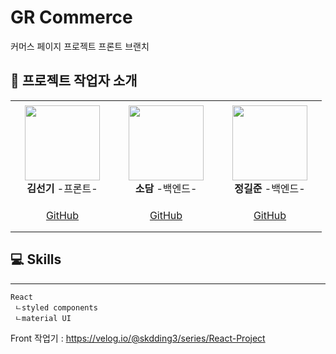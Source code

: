 # GR Commerce

커머스 페이지 프로젝트 프론트 브랜치

## 👋 프로젝트 작업자 소개

<table>
    <tr height="160px">
        <td align="center" width="150px">
            <a href="https://github.com/skdding3"><img height="120px" width="120px" src="https://avatars.githubusercontent.com/u/83565313?v=4"/></a>
            <br />
            <strong>김선기</strong> -프론트-
        </td>
            <td align="center" width="150px">
            <a href="https://github.com/DamiSoh"><img height="120px" width="120px" src="https://avatars.githubusercontent.com/u/83524438?v=4"/></a>
            <br />
            <strong>소담</strong> -백엔드-
        </td>
        </td>
            <td align="center" width="150px">
            <a href="https://github.com/Gilbert9172"><img height="120px" width="120px" src="https://avatars.githubusercontent.com/u/83274792?v=4"/></a>
            <br />
            <strong>정길준</strong> -백엔드-
        </td>
    </tr>
    <tr height="50px">
        <td align="center">
            <a href="https://github.com/skdding3"> GitHub</a>
            <br />
        </td>
        <td align="center">
            <a href="https://github.com/DamiSoh"> GitHub</a>
            <br />
        </td>
        <td align="center">
            <a href="https://github.com/Gilbert9172"> GitHub</a>
            <br />
        </td>
    </tr>
</table>

## 💻 Skills

---

```
React
 ㄴstyled components
 ㄴmaterial UI
```

Front 작업기 : https://velog.io/@skdding3/series/React-Project
